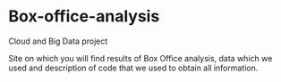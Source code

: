 # Box-office-analysis
Cloud and Big Data project

Site on which you will find results of Box Office analysis, data which we used and description of code that we used to obtain all information.
